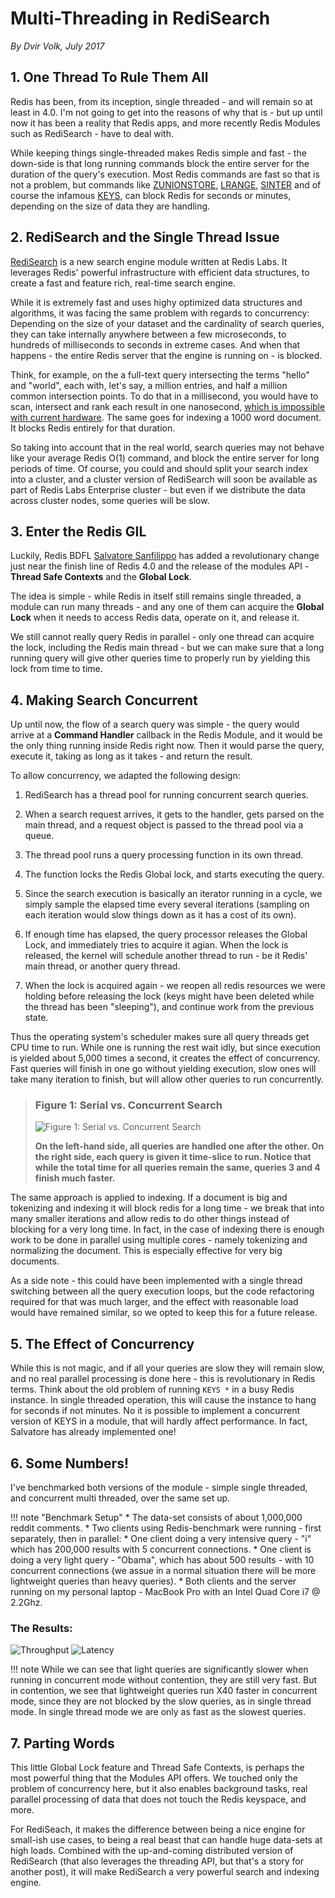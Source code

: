 # Multi-Threading in RediSearch

*By Dvir Volk, July 2017*

## 1. One Thread To Rule Them All

Redis has been, from its inception, single threaded - and will remain so at least in 4.0. I'm not going to get into the reasons of why that is - but up until now it has been a reality that Redis apps, and more recently Redis Modules such as RediSearch - have to deal with. 

While keeping things single-threaded makes Redis simple and fast - the down-side is that long running commands block the entire server for the duration of the query's execution. Most Redis commands are fast so that is not a problem, but commands like [ZUNIONSTORE](https://Redis.io/commands/zunionstore), [LRANGE](https://Redis.io/commands/lrange), [SINTER](https://Redis.io/commands/sinter) and of course the infamous [KEYS](https://Redis.io/commands/keys), can block Redis for seconds or minutes, depending on the size of data they are handling. 

## 2. RediSearch and the Single Thread Issue

[RediSearch](https://Redisearch.io) is a new search engine module written at Redis Labs. It leverages Redis' powerful infrastructure with efficient data structures, to create a fast and feature rich, real-time search engine. 

While it is extremely fast and uses highy optimized data structures and algorithms, it was facing the same problem with regards to concurrency: Depending on the size of your dataset and the cardinality of search queries, they can take internally anywhere between a few microseconds, to hundreds of milliseconds to seconds in extreme cases. And when that happens - the entire Redis server that the engine is running on - is blocked. 

Think, for example, on the a full-text query intersecting the terms "hello" and "world", each with, let's say, a million entries, and half a million common intersection points. To do that in a millisecond, you would have to scan, intersect and rank each result in one nanosecond, [which is impossible with current hardware](https://gist.github.com/jboner/2841832). The same goes for indexing a 1000 word document. It blocks Redis entirely for that duration.

So taking into account that in the real world, search queries may not behave like your average Redis O(1) command, and block the entire server for long periods of time. Of course, you could and should split your search index into a cluster, and a cluster version of RediSearch will soon be available as part of Redis Labs Enterprise cluster - but even if we distribute the data across cluster nodes, some queries will be slow.

## 3. Enter the Redis GIL

Luckily, Redis BDFL [Salvatore Sanfilippo](https://twitter.com/antirez) has added a revolutionary change just near the finish line of Redis 4.0 and the release of the modules API - **Thread Safe Contexts** and the **Global Lock**.

The idea is simple - while Redis in itself still remains single threaded, a module can run many threads - and any one of them can acquire the **Global Lock** when it needs to access Redis data, operate on it, and release it. 

We still cannot really query Redis in parallel - only one thread can acquire the lock, including the Redis main thread - but we can make sure that a long running query will give other queries time to properly run by yielding this lock from time to time.

## 4. Making Search Concurrent

Up until now, the flow of a search query was simple - the query would arrive at a **Command Handler** callback in the Redis Module, and it would be the only thing running inside Redis right now. Then it would parse the query, execute it, taking as long as it takes - and return the result. 

To allow concurrency, we adapted the following design:

1. RediSearch has a thread pool for running concurrent search queries. 

2. When a search request arrives, it gets to the handler, gets parsed on the main thread, and a request object is passed to the thread pool via a queue.

3. The thread pool runs a query processing function in its own thread.

4. The function locks the Redis Global lock, and starts executing the query.

5. Since the search execution is basically an iterator running in a cycle, we simply sample the elapsed time every several iterations (sampling on each iteration would slow things down as it has a cost of its own).

6. If enough time has elapsed, the query processor releases the Global Lock, and immediately tries to acquire it agian. When the lock is released, the kernel will schedule another thread to run - be it Redis' main thread, or another query thread.

7. When the lock is acquired again - we reopen all redis resources we were holding before releasing the lock (keys might have been deleted while the thread has been "sleeping"), and continue work from the previous state. 

Thus the operating system's scheduler makes sure all query threads get CPU time to run. While one is running the rest wait idly, but since execution is yielded about 5,000 times a second, it creates the effect of concurrency. Fast queries will finish in one go without yielding execution, slow ones will take many iteration to finish, but will allow other queries to run concurrently. 

> ### Figure 1: Serial vs. Concurrent Search
> ![Figure 1: Serial vs. Concurrent Search](concurrency.png "Concurrency")
>
> **On the left-hand side, all queries are handled one after the other. On the right side, each query is given it time-slice to run. Notice that while the total time for all queries remain the same, queries 3 and 4 finish much faster.**


The same approach is applied to indexing. If a document is big and tokenizing and indexing it will block redis for a long time - we break that into many smaller iterations and allow redis to do other things instead of blocking for a very long time. In fact, in the case of indexing there is enough work to be done in parallel using multiple cores - namely tokenizing and normalizing the document. This is especially effective for very big documents.

As a side note - this could have been implemented with a single thread switching between all the query execution loops, but the code refactoring required for that was much larger, and the effect with reasonable load would have remained similar, so we opted to keep this for a future release.

## 5. The Effect of Concurrency

While this is not magic, and if all your queries are slow they will remain slow, and no real parallel processing is done here - this is revolutionary in Redis terms. Think about the old problem of running `KEYS *` in a busy Redis instance. In single threaded operation, this will cause the instance to hang for seconds if not minutes. No it is possible to implement a concurrent version of KEYS in a module, that will hardly affect performance. In fact, Salvatore has already implemented one!

## 6. Some Numbers!

I've benchmarked both versions of the module - simple single threaded, and concurrent multi threaded, over the same set up.

!!! note "Benchmark Setup"
    * The data-set consists of about 1,000,000 reddit comments.
    * Two clients using Redis-benchmark were running  - first separately, then in parallel:
      * One client doing a very intensive query - "i" which has 200,000 results with 5 concurrent connections.
      * One client is doing a very light query - "Obama", which has about 500 results - with 10 concurrent connections (we assue in a normal situation there will be more lightweight queries than heavy queries).
      * Both clients and the server running on my personal laptop - MacBook Pro with an Intel Quad Core i7 @ 2.2Ghz.

### The Results:

![Throughput](img/throughput.png "Throughput Benchmark")
![Latency](img/latency.png "Latency Benchmark")

!!! note 
    While we can see that light queries are significantly slower when running in concurrent mode without contention, they are still very fast. But in contention, we see that lightweight queries run X40 faster in concurrent mode, since they are not blocked by the slow queries, as in single thread mode. In single thread mode we are only as fast as the slowest queries. 

## 7. Parting Words

This little Global Lock feature and Thread Safe Contexts, is perhaps the most powerful thing that the Modules API offers. We touched only the problem of concurrency here, but it also enables background tasks, real parallel processing of data that does not touch the Redis keyspace, and more.

For RediSeach, it makes the difference between being a nice engine for small-ish use cases, to being a real beast that can handle huge data-sets at high loads. Combined with the up-and-coming distributed version of RediSearch (that also leverages the threading API, but that's a story for another post), it will make RediSearch a very powerful search and indexing engine.